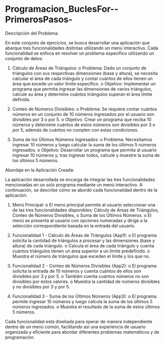 # Programacion_BuclesFor--PrimerosPasos-

Descripción del Problema:

En este conjunto de ejercicios, se busca desarrollar una aplicación que abarque tres funcionalidades distintas utilizando un menú interactivo. Cada funcionalidad se enfoca en resolver un problema específico utilizando un conjunto de datos:

1.	Cálculo de Áreas de Triángulos:
  o	Problema: Dado un conjunto de triángulos con sus respectivas dimensiones (base y altura), se necesita calcular el área de cada triángulo y contar cuántos de ellos tienen un área que excede un valor límite específico.
  o	Objetivo: Implementar un programa que permita ingresar las dimensiones de varios triángulos, calcule su área y determine cuántos triángulos superan el área límite definida.

2.	Conteo de Números Divisibles:
  o	Problema: Se requiere contar cuántos números en un conjunto de 10 números ingresados por el usuario son divisibles por 3 o por 5.
  o	Objetivo: Crear un programa que reciba 10 números y determine cuántos de estos números son divisibles por 3 o por 5, además de cuántos no cumplen con estas condiciones.

3.	Suma de los Últimos Números Ingresados:
  o	Problema: Necesitamos ingresar 10 números y luego calcular la suma de los últimos 5 números ingresados.
  o	Objetivo: Desarrollar un programa que permita al usuario ingresar 10 números y, tras ingresar todos, calcule y muestre la suma de los últimos 5 números.

Abordaje en la Aplicación Creada:

La aplicación desarrollada se encarga de integrar las tres funcionalidades mencionadas en un solo programa mediante un menú interactivo. A continuación, se describe cómo se abordó cada funcionalidad dentro de la aplicación:
1.	Menú Principal:
  o	El menú principal permite al usuario seleccionar una de las tres funcionalidades disponibles: Cálculo de Áreas de Triángulos, Conteo de Números Divisibles, o Suma de los Últimos Números.
  o	El menú se presenta al usuario con opciones numeradas y dirige a la selección correspondiente basada en la entrada del usuario.

3.	Funcionalidad 1 - Cálculo de Áreas de Triángulos (App1):
  o	El programa solicita la cantidad de triángulos a procesar y las dimensiones (base y altura) de cada triángulo.
  o	Calcula el área de cada triángulo y cuenta cuántos triángulos tienen un área superior a un límite predefinido.
  o	Muestra el número de triángulos que exceden el límite y los que no.

4.	Funcionalidad 2 - Conteo de Números Divisibles (App2):
  o	El programa solicita la entrada de 10 números y cuenta cuántos de ellos son divisibles por 3 y por 5.
  o	También cuenta cuántos números no son divisibles por estos valores.
  o	Muestra la cantidad de números divisibles y no divisibles por 3 y por 5.

5.	Funcionalidad 3 - Suma de los Últimos Números (App3):
  o	El programa permite ingresar 10 números y luego calcula la suma de los últimos 5 números ingresados.
  o	Muestra el resultado de la suma de estos últimos 5 números.

Cada funcionalidad está diseñada para operar de manera independiente dentro de un menú común, facilitando así una experiencia de usuario organizada y eficiente para abordar diferentes problemas matemáticos y de programación.
